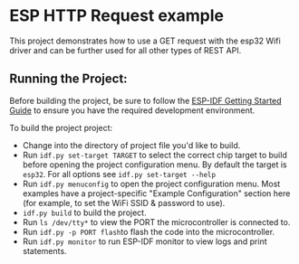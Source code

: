# ESP HTTP Request example
This project demonstrates how to use a GET request with the esp32 Wifi driver and can be further used for all other types of REST API.

## Running the Project:

Before building the project, be sure to follow the [ESP-IDF Getting Started Guide](https://idf.espressif.com/) to ensure you have the required development environment.

To build the project project:

* Change into the directory of project file you'd like to build.
* Run `idf.py set-target TARGET` to select the correct chip target to build before opening the project configuration menu. By default the target is `esp32`. For all options see `idf.py set-target --help`
* Run `idf.py menuconfig` to open the project configuration menu. Most examples have a project-specific "Example Configuration" section here (for example, to set the WiFi SSID & password to use).
* `idf.py build` to build the project.
* Run `ls /dev/tty*` to view the PORT the microcontroller is connected to.
* Run `idf.py -p PORT flash`to flash the code into the microcontroller.
* Run `idf.py monitor` to run ESP-IDF monitor to view logs and print statements.
